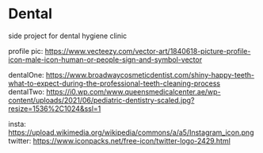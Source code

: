 # Dental

side project for dental hygiene clinic

profile pic:
https://www.vecteezy.com/vector-art/1840618-picture-profile-icon-male-icon-human-or-people-sign-and-symbol-vector

dentalOne:
https://www.broadwaycosmeticdentist.com/shiny-happy-teeth-what-to-expect-during-the-professional-teeth-cleaning-process
dentalTwo:
https://i0.wp.com/www.queensmedicalcenter.ae/wp-content/uploads/2021/06/pediatric-dentistry-scaled.jpg?resize=1536%2C1024&ssl=1

insta:
https://upload.wikimedia.org/wikipedia/commons/a/a5/Instagram_icon.png
twitter:
https://www.iconpacks.net/free-icon/twitter-logo-2429.html
